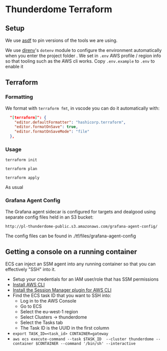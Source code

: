 # Thunderdome Terraform

## Setup

We use [asdf](https://asdf-vm.com/) to pin versions of the tools we are using. 

We use [direnv](https://direnv.net/)'s `dotenv` module to configure the
environment automatically when you enter the project folder . We set in `.env`
AWS profile / region info so that tooling such as the AWS cli works. Copy
`.env.example` to `.env` to enable it

## Terraform

### Formatting 

We format with `terraform fmt`, in vscode you can do it automatically with:

```json
  "[terraform]": {
    "editor.defaultFormatter": "hashicorp.terraform",
    "editor.formatOnSave": true,
    "editor.formatOnSaveMode": "file"
  },
```

### Usage

```
terraform init
```

```
terraform plan
```

```
terraform apply
```

As usual


### Grafana Agent Config

The Grafana agent sidecar is configured for targets and dealgood using separate config files held in an S3 bucket:

	http://pl-thunderdome-public.s3.amazonaws.com/grafana-agent-config/

The config files can be found in ./tf/files/grafana-agent-config


## Getting a console on a running container

ECS can inject an SSM agent into any running container so that you can
effectively "SSH" into it.

* Setup your credentials for an IAM user/role that has SSM permissions
* [Install AWS CLI](https://docs.aws.amazon.com/cli/latest/userguide/getting-started-install.html)
* [Install the Session Manager plugin for AWS CLI](https://docs.aws.amazon.com/systems-manager/latest/userguide/session-manager-working-with-install-plugin.html)
* Find the ECS task ID that you want to SSH into:
  - Log in to the AWS Console
  - Go to ECS
  - Select the eu-west-1 region
  - Select Clusters -> thunderdome
  - Select the Tasks tab
  - The Task ID is the UUID in the first column
* `export TASK_ID=<task_id> CONTAINER=gateway`
* `aws ecs execute-command --task $TASK_ID  --cluster thunderdome --container $CONTAINER --command '/bin/sh' --interactive`
